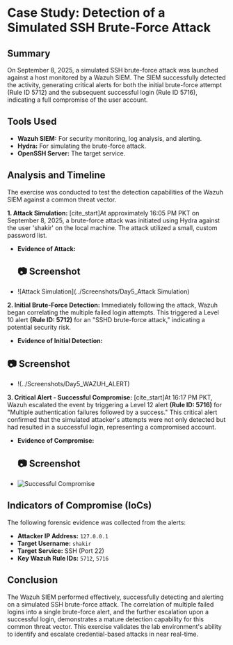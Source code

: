 # Case Study: Detection of a Simulated SSH Brute-Force Attack

## Summary

On September 8, 2025, a simulated SSH brute-force attack was launched against a host monitored by a Wazuh SIEM. The SIEM successfully detected the activity, generating critical alerts for both the initial brute-force attempt (Rule ID 5712) and the subsequent successful login (Rule ID 5716), indicating a full compromise of the user account.

## Tools Used

* **Wazuh SIEM:** For security monitoring, log analysis, and alerting.
* **Hydra:** For simulating the brute-force attack.
* **OpenSSH Server:** The target service.

## Analysis and Timeline

The exercise was conducted to test the detection capabilities of the Wazuh SIEM against a common threat vector.

**1. Attack Simulation:**
[cite_start]At approximately 16:05 PM PKT on September 8, 2025, a brute-force attack was initiated using Hydra against the user 'shakir' on the local machine. The attack utilized a small, custom password list.

* **Evidence of Attack:**
    ## 📷 Screenshot
- ![Attack Simulation](../Screenshots/Day5_Attack Simulation)  

**2. Initial Brute-Force Detection:**
Immediately following the attack, Wazuh began correlating the multiple failed login attempts. This triggered a Level 10 alert **(Rule ID: 5712)** for an "SSHD brute-force attack," indicating a potential security risk.

* **Evidence of Initial Detection:**
 ## 📷 Screenshot
- !(../Screenshots/Day5_WAZUH_ALERT)  

**3. Critical Alert - Successful Compromise:**
[cite_start]At 16:17 PM PKT, Wazuh escalated the event by triggering a Level 12 alert **(Rule ID: 5716)** for "Multiple authentication failures followed by a success." This critical alert confirmed that the simulated attacker's attempts were not only detected but had resulted in a successful login, representing a compromised account.

* **Evidence of Compromise:**
    ## 📷 Screenshot 
- ![Successful Compromise](../Screenshots/Day5_WAZUH_ALERT2)  

## Indicators of Compromise (IoCs)

The following forensic evidence was collected from the alerts:

* **Attacker IP Address:** `127.0.0.1`
* **Target Username:** `shakir`
* **Target Service:** SSH (Port 22)
* **Key Wazuh Rule IDs:** `5712`, `5716`

## Conclusion

The Wazuh SIEM performed effectively, successfully detecting and alerting on a simulated SSH brute-force attack. The correlation of multiple failed logins into a single brute-force alert, and the further escalation upon a successful login, demonstrates a mature detection capability for this common threat vector. This exercise validates the lab environment's ability to identify and escalate credential-based attacks in near real-time.
